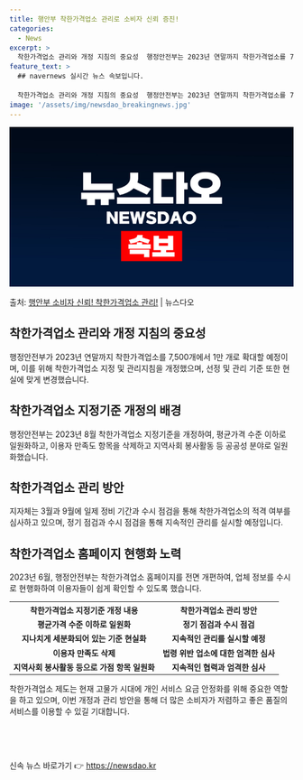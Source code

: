 ```yaml
---
title: 행안부 착한가격업소 관리로 소비자 신뢰 증진!
categories:
  - News
excerpt: >
  착한가격업소 관리와 개정 지침의 중요성  행정안전부는 2023년 연말까지 착한가격업소를 7,500개에서 1만…
feature_text: >
  ## navernews 실시간 뉴스 속보입니다.

  착한가격업소 관리와 개정 지침의 중요성  행정안전부는 2023년 연말까지 착한가격업소를 7,500개에서 1만…
image: '/assets/img/newsdao_breakingnews.jpg'
---
```


![뉴스다오 속보](/assets/img/newsdao_breakingnews.jpg)

<p>출처: <a href="https://newsdao.kr/4667" rel="dofollow">행안부 소비자 신뢰! 착한가격업소 관리!</a> | 뉴스다오</p>

<h2 data-ke-size="size26">착한가격업소 관리와 개정 지침의 중요성</h2>
<p data-ke-size="size16">행정안전부가 2023년 연말까지 착한가격업소를 7,500개에서 1만 개로 확대할 예정이며, 이를 위해 착한가격업소 지정 및 관리지침을 개정했으며, 선정 및 관리 기준 또한 현실에 맞게 변경했습니다.</p>

<h2 data-ke-size="size26">착한가격업소 지정기준 개정의 배경</h2>
<p data-ke-size="size16">행정안전부는 2023년 8월 착한가격업소 지정기준을 개정하여, 평균가격 수준 이하로 일원화하고, 이용자 만족도 항목을 삭제하고 지역사회 봉사활동 등 공공성 분야로 일원화했습니다.</p>

<h2 data-ke-size="size26">착한가격업소 관리 방안</h2>
<p data-ke-size="size16">지자체는 3월과 9월에 일제 정비 기간과 수시 점검을 통해 착한가격업소의 적격 여부를 심사하고 있으며, 정기 점검과 수시 점검을 통해 지속적인 관리를 실시할 예정입니다.</p>

<h2 data-ke-size="size26">착한가격업소 홈페이지 현행화 노력</h2>
<p data-ke-size="size16">2023년 6월, 행정안전부는 착한가격업소 홈페이지를 전면 개편하여, 업체 정보를 수시로 현행화하여 이용자들이 쉽게 확인할 수 있도록 했습니다.</p>

<table>
	<tr>
		<th>착한가격업소 지정기준 개정 내용</th>
		<th>착한가격업소 관리 방안</th>
	</tr>
	<tr>
		<td style="text-align: center; height: 17px;"><b>평균가격 수준 이하로 일원화</b></td>
		<td style="text-align: center; height: 17px;"><b>정기 점검과 수시 점검</b></td>
	</tr>
	<tr>
		<td style="text-align: center; height: 17px;"><b>지나치게 세분화되어 있는 기준 현실화</b></td>
		<td style="text-align: center; height: 17px;"><b>지속적인 관리를 실시할 예정</b></td>
	</tr>
	<tr>
		<td style="text-align: center; height: 17px;"><b>이용자 만족도 삭제</b></td>
		<td style="text-align: center; height: 17px;"><b>법령 위반 업소에 대한 엄격한 심사</b></td>
	</tr>
	<tr>
		<td style="text-align: center; height: 17px;"><b>지역사회 봉사활동 등으로 가점 항목 일원화</b></td>
		<td style="text-align: center; height: 17px;"><b>지속적인 협력과 엄격한 심사</b></td>
	</tr>
</table>

<p data-ke-size="size16">착한가격업소 제도는 현재 고물가 시대에 개인 서비스 요금 안정화를 위해 중요한 역할을 하고 있으며, 이번 개정과 관리 방안을 통해 더 많은 소비자가 저렴하고 좋은 품질의 서비스를 이용할 수 있길 기대합니다.</p>

<p data-ke-size="size16">&nbsp;</p>

<p data-ke-size="size16">&nbsp;</p> 

신속 뉴스 바로가기 👉 <a href="https://newsdao.kr" rel="dofollow">https://newsdao.kr</a>



